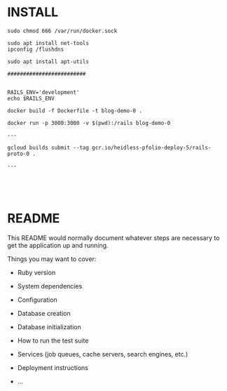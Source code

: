 
# INSTALL

```
sudo chmod 666 /var/run/docker.sock

sudo apt install net-tools
ipconfig /flushdns

sudo apt install apt-utils

#########################


RAILS_ENV='development'
echo $RAILS_ENV

docker build -f Dockerfile -t blog-demo-0 .

docker run -p 3000:3000 -v $(pwd):/rails blog-demo-0

---

gcloud builds submit --tag gcr.io/heidless-pfolio-deploy-5/rails-proto-0 .

---





```



# README

This README would normally document whatever steps are necessary to get the
application up and running.

Things you may want to cover:

* Ruby version

* System dependencies

* Configuration

* Database creation

* Database initialization

* How to run the test suite

* Services (job queues, cache servers, search engines, etc.)

* Deployment instructions

* ...
